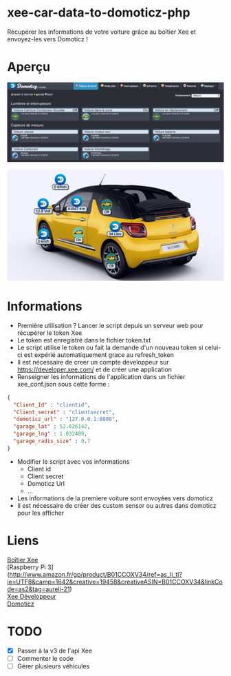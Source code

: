 # xee-car-data-to-domoticz-php

Récupérer les informations de votre voiture grâce au boîtier Xee et envoyez-les vers Domoticz !

# Aperçu

![Preview img](screen/cap_domoticz.png)

![Preview img](screen/cap_domoticz_plan.png)

# Informations

- Première utilisation ? Lancer le script depuis un serveur web pour récupérer le token Xee
- Le token est enregistré dans le fichier token.txt
- Le script utilise le token ou fait la demande d'un nouveau token si celui-ci est expérié automatiquement grace au refresh_token
- Il est nécessaire de creer un compte developpeur sur https://developer.xee.com/ et de créer une application
- Renseigner les informations de l'application dans un fichier xee_conf.json sous cette forme :

```json
{
  "Client_Id" : "clientid",
  "Client_secret" : "clientsecret",
  "domoticz_url" : "127.0.0.1:8080",
  "garage_lat" : 52.626142,
  "garage_lng" : 1.032489,
  "garage_radis_size" : 0.7
}

```

- Modifier le script avec vos informations
	- Client id
	- Client secret
	- Domoticz Url
	- ...
- Les informations de la premiere voiture sont envoyées vers domoticz
- Il est nécessaire de créer des custom sensor ou autres dans domoticz pour les afficher

# Liens
[Boîtier Xee](http://www.amazon.fr/gp/product/B01AIE4CHE/ref=as_li_tl?ie=UTF8&camp=1642&creative=6746&creativeASIN=B01AIE4CHE&linkCode=as2&tag=aureli-21)<br />
[Raspberry Pi 3] (http://www.amazon.fr/gp/product/B01CCOXV34/ref=as_li_tl?ie=UTF8&camp=1642&creative=19458&creativeASIN=B01CCOXV34&linkCode=as2&tag=aureli-21)<br />
[Xee Développeur](https://developer.xee.com/)<br />
[Domoticz](https://domoticz.com/)<br />

# TODO
- [X] Passer à la v3 de l'api Xee
- [ ] Commenter le code
- [ ] Gérer plusieurs véhicules
